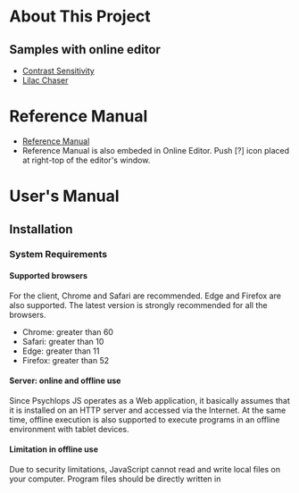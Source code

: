 ﻿About This Project
====================

Samples with online editor
----------------------------

- [Contrast Sensitivity](https://hosokawakenchi.github.io/PsychlopsJS/samples/ContrastSensitivity_space_editor.html)
- [Lilac Chaser](https://hosokawakenchi.github.io/PsychlopsJS/psychlops.editor.html#samples/LilacChaser.cpp)


Reference Manual
======================

- [Reference Manual](https://hosokawakenchi.github.io/PsychlopsJS/import/doc/ClassLists)
- Reference Manual is also embeded in Online Editor. Push [?] icon placed at right-top of the editor's window.


User's Manual
==============

Installation
--------------

### System Requirements

#### Supported browsers
For the client, Chrome and Safari are recommended. Edge and Firefox are also supported. The latest version is strongly recommended for all the browsers.
- Chrome: greater than 60
- Safari: greater than 10
- Edge: greater than 11
- Firefox: greater than 52

#### Server: online and offline use
Since Psychlops JS operates as a Web application, it basically assumes that it is installed on an HTTP server and accessed via the Internet. At the same time, offline execution is also supported to execute programs in an offline environment with tablet devices.

#### Limitation in offline use
Due to security limitations, JavaScript cannot read and write local files on your computer. Program files should be directly written in <script> tag. Image files are needed to be linked by <img> tags before the loading image files by JavaScript program.


### Using Psychlops on the HTTP server

#### Installation
1.	Unzip all files from the package or git clone from server.
2.	Upload all the unzipped files on your HTTP server. The folder structure should be kept as is.
3.	Delete “index.html” in the top folder.
4.	Rename “index.online.html” to “index.html”.
5.	Access your HTTP server from web-browser. URL depends on your server setting.

### Using Psychlops on the local system

#### Installation
1.	Unzip all files from the package or git clone from server.
2.	Open “index.html” in the top folder of unzipped files in the local system.
3.	Try sample stimuli.
4.	Some functions are restricted in executing on the local system. For example, image files could not be loaded from local file system for security reason.


### Editing

#### Online use
Edit cpp files directly.

##### Editing index
Open “index.menu.html” at top of the Psychlops JS folder. Then, Please edit <li> elements inside the file. To open editor, write “psychlops.editor.html” inside the href attribute in the <a> element. To open experiment directly, write “psychlops.player.html” inside the href attribute.

#### Offline use
After editing cpp files, copy whole C++ programs inside the <textarea id="running_program"> element at the end of “psychlops.offline.template.html” file.


Editing index
Open “index.html” at top of the Psychlops JS folder. Then, Please edit <li> elements inside the <section id="menu_list"> element at the last of the file.


### Setup of test environment in local system
It is possible to test the online program in the local environment by running the HTTP server on the local system. Methods for executing the HTTP server in the local environment include the following, for example:
- (macOS and linux) Setup Apache server with package management system such as APT or MacPorts
- (Windows and macOS) Use third-party package to install Apache such as MAMP
- (Windows) Use Microsoft Visual Studio 


#### MAMP (for Windows and macOS)
1.	Download MAMP installer from official website (https://www.mamp.info/en/).
2.	Install MAMP. MAMP Pro is not needed.
3.	Place Psychlops JS files in MAMP’s “htdocs” folder.
4.	Access “localhost” from web-browser.
5.	Edit “index.menu.html” with favorite text editor to edit menu in index.html.
6.	Edit arbitrary cpp files with text editor.
